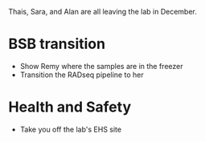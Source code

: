 Thais, Sara, and Alan are all leaving the lab in December.


# BSB transition
- Show Remy where the samples are in the freezer
- Transition the RADseq pipeline to her

# Health and Safety
- Take you off the lab's EHS site
